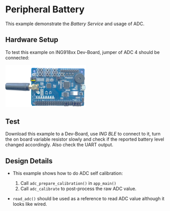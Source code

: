 # Peripheral Battery

This example demonstrate the _Battery Service_ and usage of ADC.

## Hardware Setup

To test this example on ING918xx Dev-Board, jumper of ADC 4 should be connected:

<img src="./img/hardware.png" width="50%" />

## Test

Download this example to a Dev-Board, use _ING BLE_ to connect to it, turn the on board variable
resistor slowly and check if the reported battery level changed accordingly. Also check the UART
output.

## Design Details

* This example shows how to do ADC self calibration:

    1. Call `adc_prepare_calibration()` in `app_main()`
    1. Call `adc_calibrate` to post-process the raw ADC value.

* `read_adc()` should be used as a reference to read ADC value although it looks like wired.